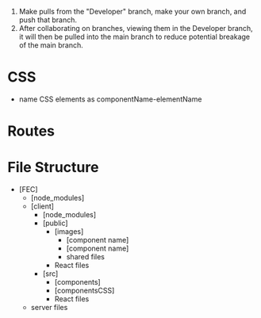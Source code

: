 1. Make pulls from the "Developer" branch, make your own branch, and push that branch.
2. After collaborating on branches, viewing them in the Developer branch, it will then be pulled into the main branch to reduce potential breakage of the main branch.

# CSS
  - name CSS elements as componentName-elementName
# Routes

# File Structure
- [FEC]
  - [node_modules]
  - [client]
    - [node_modules]
    - [public]
      - [images]
        - [component name]
        - [component name]
        - shared files
      - React files
    - [src]
      - [components]
      - [componentsCSS]
      - React files
  - server files
